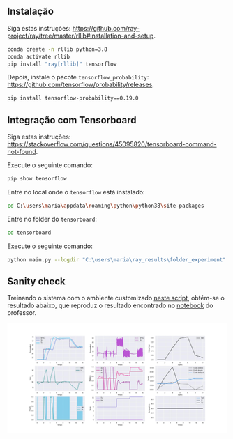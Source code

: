 ## Instalação

Siga estas instruções: https://github.com/ray-project/ray/tree/master/rllib#installation-and-setup.

```bash
conda create -n rllib python=3.8
conda activate rllib
pip install "ray[rllib]" tensorflow 
```

Depois, instale o pacote `tensorflow_probability`: https://github.com/tensorflow/probability/releases.

```bash
pip install tensorflow-probability==0.19.0
```

## Integração com Tensorboard

Siga estas instruções: https://stackoverflow.com/questions/45095820/tensorboard-command-not-found.

Execute o seguinte comando:

```bash
pip show tensorflow
```

Entre no local onde o `tensorflow` está instalado:

```bash
cd C:\users\maria\appdata\roaming\python\python38\site-packages
```

Entre no folder do `tensorboard`:

```bash
cd tensorboard
```

Execute o seguinte comando:

```bash
python main.py --logdir "C:\users\maria\ray_results\folder_experiment"
```

## Sanity check

Treinando o sistema com o ambiente customizado [neste script](https://github.com/mpaulazamin/tcc-models-rllib/blob/main/sanity_check.py), obtém-se o resultado abaixo, 
que reproduz o resultado encontrado no [notebook](https://github.com/mpaulazamin/tcc-models-rllib/blob/main/chuveiro_turbinado.ipynb) do professor.

![check](https://github.com/mpaulazamin/tcc-models-rllib/blob/main/imagens/custom_env.jpg)
